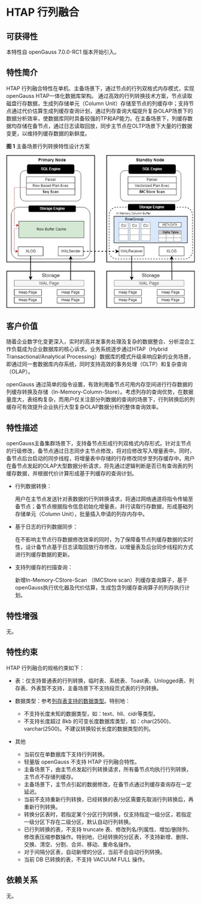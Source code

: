 # HTAP 行列融合

## 可获得性<a name="section15406143204715"></a>

本特性自 openGauss 7.0.0-RC1 版本开始引入。

## 特性简介<a name="section740615433477"></a>

HTAP 行列融合特性在单机、主备场景下，通过节点的行列双格式内存模式，实现openGauss HTAP一体化数据库架构。 通过高效的行列转换技术方案，节点读取磁盘行存数据，生成列存储单元（Column Unit）存储至节点的列缓存中；支持节点通过代价估算生成列缓存查询计划，通过列存查询大幅提升复杂OLAP场景下的数据分析效率，使数据库同时具备较强的TP和AP能力。在主备场景下，列缓存数据均存储在备节点，通过日志读取回放，同步主节点在OLTP场景下大量的行数据变更，以维持列缓存数据的新鲜度。

**图 1**  主备场景行列转换特性设计方案<a name="fig114741818101675"></a>  

![](figures/HTAP.jpg)

## 客户价值<a name="section13406743164715"></a>

随着企业数字化变更深入，实时的高并发事务处理及复杂的数据整合、分析混合工作负载成为企业数据库的核心诉求。业务系统逐步通过HTAP（Hybrid Transactional/Analytical Processing）数据库的模式升级来响应新的业务场景，即通过同一套数据库内存系统，同时支持高效的事务处理（OLTP）和复杂查询（OLAP）。

openGauss 通过简单的指令设置，有效利用备节点可用内存空间进行行存数据的列缓存转换及存储（In-Memory-Column-Store）。考虑列存的查询优势，在数据量庞大，表结构复杂，而用户仅关注部分列数据的查询的场景下，行列转换后的列缓存可有效提升企业执行大型复杂OLAP数据分析的整体查询效率。

## 特性描述<a name="section16406154310471"></a>

openGauss主备集群场景下，支持备节点形成行列双格式内存形式。针对主节点的行级修改，备节点通过日志同步主节点修改，将对应修改写入增量表中。同时，备节点后台启动的同步线程，将增量表中存储的行存修改同步至列存缓存中。用户在备节点发起的OLAP大型数据分析请求，将先通过逻辑判断是否已有查询表的列缓存数据，并根据代价计算形成基于列缓存的查询计划。

- 行列数据转换：

    用户在主节点发送针对表数据的行列转换请求，将通过网络通道将指令传输至备节点；备节点根据指令信息初始化增量表，并行读取行存数据，形成基础列存储单元（Column Unit），批量插入申请的列存内存中。

- 基于日志的行列数据同步：

    在不影响主节点行存数据修改效率的同时，为了保障备节点列缓存数据的实时性，设计备节点基于日志读取回放行存修改，以增量表及后台同步线程的方式进行列缓存数据的更新。

- 支持列缓存的扫描查询：

    新增In-Memory-CStore-Scan （IMCStore scan）列缓存查询算子，基于openGauss执行优化器及代价估算，生成包含列缓存查询算子的列存执行计划。


## 特性增强<a name="section1340684315478"></a>

无。

## 特性约束<a name="section06531946143616"></a>

HTAP 行列融合的规格约束如下：

-   表：仅支持普通表的行列转换，临时表、系统表、Toast表、Unlogged表、列存表、外表暂不支持，主备场景下不支持段页式表的行列转换。

-   数据类型：参考[列存表支持的数据类型](../SQLReference/列存表支持的数据类型.md)。特别地：
    - 不支持长度未知的数据类型，如：text、hll、cidr等类型。
    - 不支持长度超过 8kb 的可变长度数据库类型，如：char(2500)、varchar(2500)。不建议转换较长长度的数据类型的列。
-   其他
    - 当前仅在单数据库下支持行列转换。
    - 轻量版 openGauss 不支持 HTAP 行列融合特性。
    - 主备场景下，由主节点发起行列转换请求，所有备节点均执行行列转换，主节点不存储列缓存。
    - 主备场景下，主节点引起的数据修改，在备节点通过列缓存查询存在一定延迟。
    - 当前不支持重新行列转换，已经转换的表/分区需要先取消行列转换后，再重新行列转换。
    - 转换分区表时，若指定某个分区行列转换，仅支持指定一级分区，若指定一级分区下存在二级分区，默认自动行列转换。
    - 已行列转换的表，不支持 truncate 表、修改列名/列属性、增加/删除列、修改表压缩参数操作。特别地，已经转换的分区表，不支持新增、删除、交换、清空、分割、合并、移动、重命名操作。
    - 对于间隔分区表，自动新增的分区，当前不会自动行列转换。
    - 当前 DB 已转换的表，不支持 VACUUM FULL 操作。

## 依赖关系<a name="section8406643144716"></a>
无。
